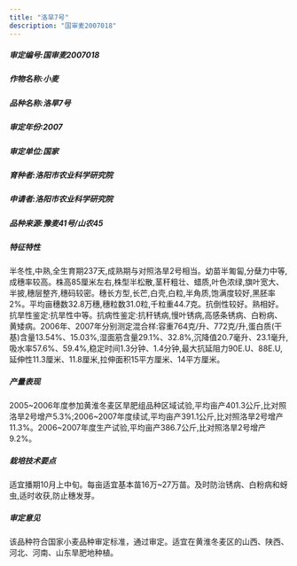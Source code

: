 ```yaml
---
title: "洛旱7号"
description: "国审麦2007018"
---
```

##### 审定编号:国审麦2007018

##### 作物名称:小麦

##### 品种名称:洛旱7号

##### 审定年份:2007

##### 审定单位:国家

##### 育种者:洛阳市农业科学研究院

##### 申请者:洛阳市农业科学研究院

##### 品种来源:豫麦41号/山农45

##### 特征特性
半冬性,中熟,全生育期237天,成熟期与对照洛旱2号相当。幼苗半匍匐,分蘖力中等,成穗率较高。株高85厘米左右,株型半松散,茎秆粗壮、蜡质,叶色浓绿,旗叶宽大、半披,穗层整齐,穗码较密。穗长方型,长芒,白壳,白粒,半角质,饱满度较好,黑胚率2%。平均亩穗数32.8万穗,穗粒数31.0粒,千粒重44.7克。抗倒性较好。熟相好。抗旱性鉴定:抗旱性中等。抗病性鉴定:抗秆锈病,慢叶锈病,高感条锈病、白粉病、黄矮病。2006年、2007年分别测定混合样:容重764克/升、772克/升,蛋白质(干基)含量13.54%、15.03%,湿面筋含量29.1%、32.8%,沉降值20.7毫升、23.1毫升,吸水率57.6%、59.4%,稳定时间1.3分钟、1.4分钟,最大抗延阻力90E.U、88E.U,延伸性11.3厘米、11.8厘米,拉伸面积15平方厘米、14平方厘米。

##### 产量表现
2005~2006年度参加黄淮冬麦区旱肥组品种区域试验,平均亩产401.3公斤,比对照洛旱2号增产5.3%;2006~2007年度续试,平均亩产391.1公斤,比对照洛旱2号增产11.3%。2006~2007年度生产试验,平均亩产386.7公斤,比对照洛旱2号增产9.2%。

##### 栽培技术要点
适宜播期10月上中旬。每亩适宜基本苗16万~27万苗。及时防治锈病、白粉病和蚜虫,适时收获,防止穗发芽。

##### 审定意见
该品种符合国家小麦品种审定标准，通过审定。适宜在黄淮冬麦区的山西、陕西、河北、河南、山东旱肥地种植。
